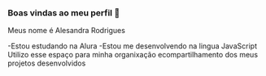 ### Boas vindas ao meu perfil 💙

Meus nome é Alesandra Rodrigues

-Estou estudando na Alura 
-Estou me desenvolvendo na lingua JavaScript
Utilizo esse espaço para minha organixação ecompartilhamento dos meus projetos desenvolvidos
